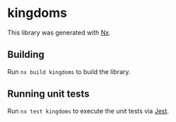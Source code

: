 # kingdoms

This library was generated with [Nx](https://nx.dev).

## Building

Run `nx build kingdoms` to build the library.

## Running unit tests

Run `nx test kingdoms` to execute the unit tests via [Jest](https://jestjs.io).
